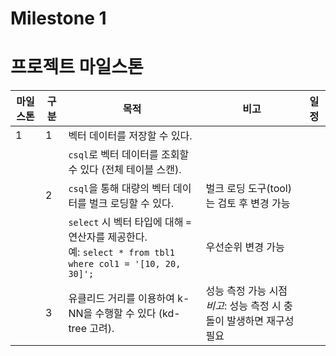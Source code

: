 # Milestone 1

# 프로젝트 마일스톤

| 마일스톤 | 구분 | 목적                                                                                                           | 비고                                                                     | 일정 |
| -------- | ---- | -------------------------------------------------------------------------------------------------------------- | ------------------------------------------------------------------------ | ---- |
| 1        | 1    | 벡터 데이터를 저장할 수 있다.                                                                                  |                                                                          |      |
|          |      | `csql`로 벡터 데이터를 조회할 수 있다 (전체 테이블 스캔).                                                      |                                                                          |      |
|          | 2    | `csql`을 통해 대량의 벡터 데이터를 벌크 로딩할 수 있다.                                                        | 벌크 로딩 도구(tool)는 검토 후 변경 가능                                 |      |
|          |      | `select` 시 벡터 타입에 대해 `=` 연산자를 제공한다. <br> 예: `select * from tbl1 where col1 = '[10, 20, 30]';` | 우선순위 변경 가능                                                       |      |
|          | 3    | 유클리드 거리를 이용하여 k-NN을 수행할 수 있다 (kd-tree 고려).                                                 | 성능 측정 가능 시점<br> _비고_: 성능 측정 시 충돌이 발생하면 재구성 필요 |      |
